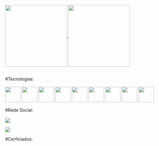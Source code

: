 <a href="https://github.com/mcosttaoficial/github-readme-stats">
  <img height=200 align="center" src="https://github-readme-stats.vercel.app/api?username=mcosttaoficial&theme=blue-green" />
</a>
<a href="https://github.com/mcosttaoficial/convoychat">
  <img height=200 align="center" src="https://github-readme-stats.vercel.app/api/top-langs?username=mcosttaoficial&layout=compact&langs_count=8&card_width=320&theme=blue-green" />
</a>
<br> </br>

<a>#Tecnologias:</a>
<br> </br>
<img height= 50 src="https://cdn.jsdelivr.net/gh/devicons/devicon/icons/amazonwebservices/amazonwebservices-plain-wordmark.svg" /> <!-- AWS -->
<img height= 50 src="https://cdn.jsdelivr.net/gh/devicons/devicon/icons/docker/docker-plain-wordmark.svg" /> <!-- Docker -->
<img height= 50 src="https://cdn.jsdelivr.net/gh/devicons/devicon/icons/terraform/terraform-original.svg" /> <!-- TerraForm -->
<img height= 50 src="https://cdn.jsdelivr.net/gh/devicons/devicon/icons/bash/bash-original.svg" /> <!-- BASH -->
<img height= 50 src="https://cdn.jsdelivr.net/gh/devicons/devicon/icons/python/python-original-wordmark.svg" /> <!-- Python -->
<img height= 50 src="https://cdn.jsdelivr.net/gh/devicons/devicon/icons/javascript/javascript-plain.svg" /> <!-- JavaScript -->
<img height= 50 src="https://cdn.jsdelivr.net/gh/devicons/devicon/icons/ruby/ruby-plain-wordmark.svg" /> <!-- Ruby -->
<img height= 50 src="https://cdn.jsdelivr.net/gh/devicons/devicon/icons/linux/linux-original.svg" /> <!-- Linux -->
<img height= 50 src="https://cdn.jsdelivr.net/gh/devicons/devicon/icons/amazonwebservices/amazonwebservices-plain-wordmark.svg" /> <!-- CRM Dynamics -->



<!-- <a href="#rede-social" >Redes Sociais: </a> -->
<a> #Rede Social: </a>
<br> </br>
<a href="#"> <img align="center" src="https://img.shields.io/badge/LinkedIn-0077B5?style=for-the-badge&logo=linkedin&logoColor=white" /> </a>

<a href="#"> <img align="center" src="https://img.shields.io/badge/Instagram-E4405F?style=for-the-badge&logo=instagram&logoColor=white" /></a>



<a>#Cerficiados:</a>
<br> </br>
<!--
<img align="center" src="https://img.shields.io/badge/LinkedIn-0077B5?style=for-the-badge&logo=linkedin&logoColor=white" />
<img align="center" src="https://img.shields.io/badge/Instagram-E4405F?style=for-the-badge&logo=instagram&logoColor=white" />
-->



<!--
<a href="https://github.com/mcosttaoficial/github-readme-stats">
  <img align="center" src="https://github-readme-stats.vercel.app/api/pin/?username=mcosttaoficial&repo=github-readme-stats" />
</a>
<a href="https://github.com/mcosttaoficial/convoychat">
  <img align="center" src="https://github-readme-stats.vercel.app/api/pin/?username=mcosttaoficial&repo=convoychat" />
</a>

-->
